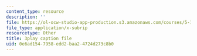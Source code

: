 ```yaml
---
content_type: resource
description: ''
file: https://ol-ocw-studio-app-production.s3.amazonaws.com/courses/5-111-principles-of-chemical-science-fall-2008/0e6ad1547958edd2baa24724d273c8b0_MBz0swcfztQ.srt
file_type: application/x-subrip
resourcetype: Other
title: 3play caption file
uid: 0e6ad154-7958-edd2-baa2-4724d273c8b0
---
```

